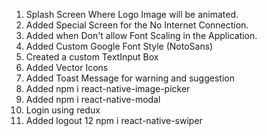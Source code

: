 1. Splash Screen Where Logo Image will be animated. 
2. Added Special Screen for the No Internet Connection. 
3. Added when Don't allow Font Scaling in the Application.
4. Added Custom Google Font Style (NotoSans)
5. Created a custom TextInput Box
6. Added Vector Icons
7. Added Toast Message for warning and suggestion
8. Added npm i react-native-image-picker
9. Added npm i react-native-modal
10. Login using redux
11. Added logout
12 npm i react-native-swiper